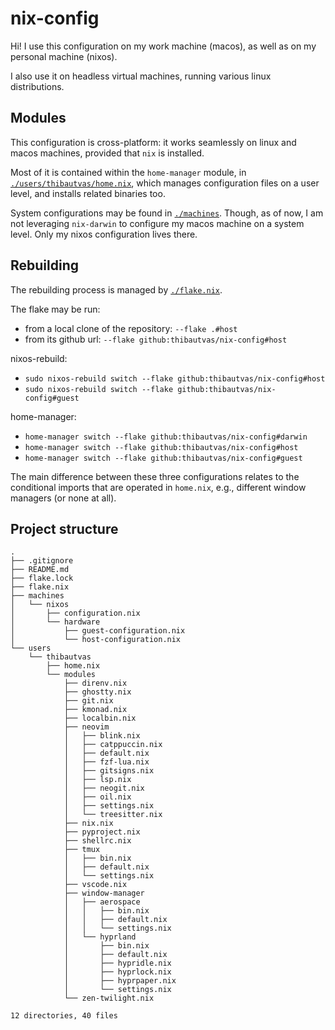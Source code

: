 # nix-config

Hi! I use this configuration on my work machine (macos), as well as on my personal machine (nixos).

I also use it on headless virtual machines, running various linux distributions.

## Modules

This configuration is cross-platform: it works seamlessly on linux and macos machines, provided that `nix` is installed.

Most of it is contained within the `home-manager` module, in [`./users/thibautvas/home.nix`](users/thibautvas/home.nix),
which manages configuration files on a user level, and installs related binaries too.

System configurations may be found in [`./machines`](machines).
Though, as of now, I am not leveraging `nix-darwin` to configure my macos machine on a system level.
Only my nixos configuration lives there.

## Rebuilding

The rebuilding process is managed by [`./flake.nix`](flake.nix).

The flake may be run:
- from a local clone of the repository: `--flake .#host`
- from its github url: `--flake github:thibautvas/nix-config#host`

nixos-rebuild:
- `sudo nixos-rebuild switch --flake github:thibautvas/nix-config#host`
- `sudo nixos-rebuild switch --flake github:thibautvas/nix-config#guest`

home-manager:
- `home-manager switch --flake github:thibautvas/nix-config#darwin`
- `home-manager switch --flake github:thibautvas/nix-config#host`
- `home-manager switch --flake github:thibautvas/nix-config#guest`

The main difference between these three configurations relates to the conditional imports that are operated in `home.nix`,
e.g., different window managers (or none at all).

## Project structure

```text
.
├── .gitignore
├── README.md
├── flake.lock
├── flake.nix
├── machines
│   └── nixos
│       ├── configuration.nix
│       └── hardware
│           ├── guest-configuration.nix
│           └── host-configuration.nix
└── users
    └── thibautvas
        ├── home.nix
        └── modules
            ├── direnv.nix
            ├── ghostty.nix
            ├── git.nix
            ├── kmonad.nix
            ├── localbin.nix
            ├── neovim
            │   ├── blink.nix
            │   ├── catppuccin.nix
            │   ├── default.nix
            │   ├── fzf-lua.nix
            │   ├── gitsigns.nix
            │   ├── lsp.nix
            │   ├── neogit.nix
            │   ├── oil.nix
            │   ├── settings.nix
            │   └── treesitter.nix
            ├── nix.nix
            ├── pyproject.nix
            ├── shellrc.nix
            ├── tmux
            │   ├── bin.nix
            │   ├── default.nix
            │   └── settings.nix
            ├── vscode.nix
            ├── window-manager
            │   ├── aerospace
            │   │   ├── bin.nix
            │   │   ├── default.nix
            │   │   └── settings.nix
            │   └── hyprland
            │       ├── bin.nix
            │       ├── default.nix
            │       ├── hypridle.nix
            │       ├── hyprlock.nix
            │       ├── hyprpaper.nix
            │       └── settings.nix
            └── zen-twilight.nix

12 directories, 40 files
```

